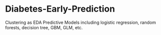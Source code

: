 # Diabetes-Early-Prediction
Clustering as EDA
Predictive Models including logistic regression, random forests, decision tree, GBM, GLM, etc. 
